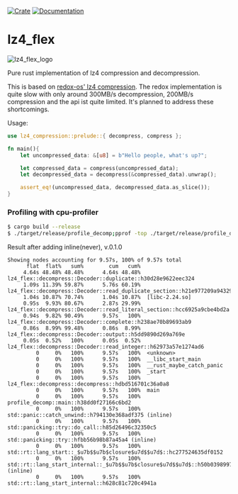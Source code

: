 [![Crate](https://img.shields.io/crates/v/lz4_flex.svg)](https://crates.io/crates/lz4_flex)
[![Documentation](https://docs.rs/lz4_flex/badge.svg)](https://docs.rs/crate/lz4_flex/)


# lz4_flex

![lz4_flex_logo](https://raw.githubusercontent.com/PSeitz/lz4_flex/master/logo.jpg)

Pure rust implementation of lz4 compression and decompression.

This is based on [redox-os' lz4 compression](https://crates.io/crates/lz4-compress).
The redox implementation is quite slow with only around 300MB/s decompression, 200MB/s compression and the api ist quite limited.
It's planned to address these shortcomings.


Usage: 
```rust
use lz4_compression::prelude::{ decompress, compress };

fn main(){
    let uncompressed_data: &[u8] = b"Hello people, what's up?";

    let compressed_data = compress(uncompressed_data);
    let decompressed_data = decompress(&compressed_data).unwrap();

    assert_eq!(uncompressed_data, decompressed_data.as_slice());
}
```


### Profiling with cpu-profiler

```bash
$ cargo build --release
$ ./target/release/profile_decomp;pprof -top ./target/release/profile_decomp my-prof.profile
```

Result after adding inline(never), v.0.1.0
```
Showing nodes accounting for 9.57s, 100% of 9.57s total
      flat  flat%   sum%        cum   cum%
     4.64s 48.48% 48.48%      4.64s 48.48%  lz4_flex::decompress::Decoder::duplicate::h30d28e9622eec324
     1.09s 11.39% 59.87%      5.76s 60.19%  lz4_flex::decompress::Decoder::read_duplicate_section::h21e977209a94329a
     1.04s 10.87% 70.74%      1.04s 10.87%  [libc-2.24.so]
     0.95s  9.93% 80.67%      2.87s 29.99%  lz4_flex::decompress::Decoder::read_literal_section::hcc6925a9cbe4bd2a
     0.94s  9.82% 90.49%      9.57s   100%  lz4_flex::decompress::Decoder::complete::h238ae70b89693ab9
     0.86s  8.99% 99.48%      0.86s  8.99%  lz4_flex::decompress::Decoder::output::h5dd9890d269a769e
     0.05s  0.52%   100%      0.05s  0.52%  lz4_flex::decompress::Decoder::read_integer::h62973a57e1274ad6
         0     0%   100%      9.57s   100%  <unknown>
         0     0%   100%      9.57s   100%  __libc_start_main
         0     0%   100%      9.57s   100%  __rust_maybe_catch_panic
         0     0%   100%      9.57s   100%  _start
         0     0%   100%      9.57s   100%  lz4_flex::decompress::decompress::hdbd516701c36a0a8
         0     0%   100%      9.57s   100%  main
         0     0%   100%      9.57s   100%  profile_decomp::main::h38dd0f27166c6bd2
         0     0%   100%      9.57s   100%  std::panic::catch_unwind::h794130e368adf375 (inline)
         0     0%   100%      9.57s   100%  std::panicking::try::do_call::h85d26496c32350c5
         0     0%   100%      9.57s   100%  std::panicking::try::hfbb56b98b87a45a4 (inline)
         0     0%   100%      9.57s   100%  std::rt::lang_start::_$u7b$$u7b$closure$u7d$$u7d$::hc277524635df0152
         0     0%   100%      9.57s   100%  std::rt::lang_start_internal::_$u7b$$u7b$closure$u7d$$u7d$::h50b0398997fe4311 (inline)
         0     0%   100%      9.57s   100%  std::rt::lang_start_internal::h628c81c720c4941a
```
